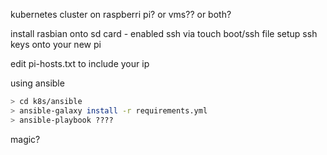 kubernetes cluster on raspberri pi? or vms?? or both?

install rasbian onto sd card - enabled ssh via touch boot/ssh file
setup ssh keys onto your new pi

edit pi-hosts.txt to include your ip

using ansible
```bash
> cd k8s/ansible
> ansible-galaxy install -r requirements.yml
> ansible-playbook ????
```

magic?
